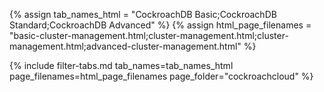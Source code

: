 {% assign tab_names_html = "CockroachDB Basic;CockroachDB Standard;CockroachDB Advanced" %}
{% assign html_page_filenames = "basic-cluster-management.html;cluster-management.html;cluster-management.html;advanced-cluster-management.html" %}

{% include filter-tabs.md tab_names=tab_names_html page_filenames=html_page_filenames page_folder="cockroachcloud" %}
